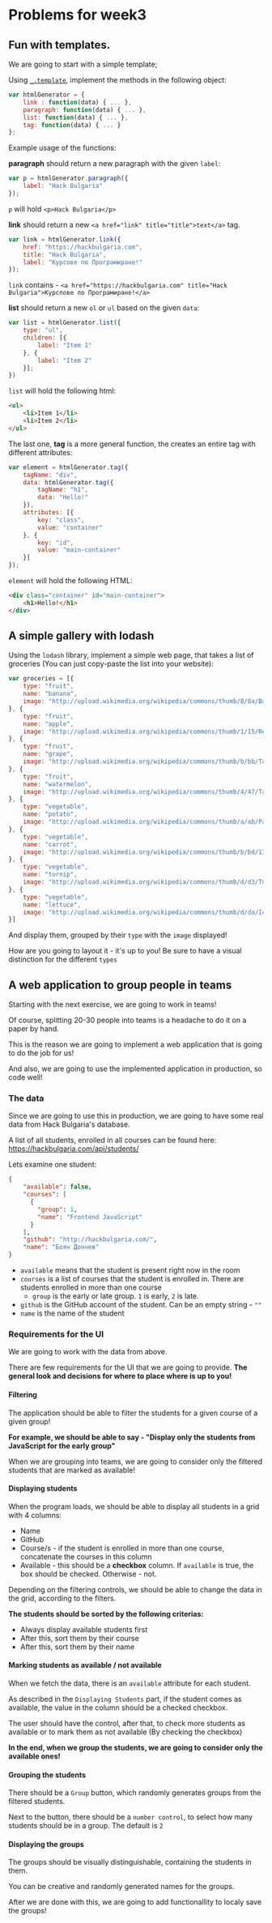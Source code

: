 # Problems for week3

## Fun with templates.

We are going to start with a simple template;

Using [`_.template`](http://lodash.com/docs#template), implement the methods in the following object:

```javascript
var htmlGenerator = {
    link : function(data) { ... },
    paragraph: function(data) { ... },
    list: function(data) { ... },
    tag: function(data) { ... }
};
```

Example usage of the functions:

__paragraph__ should return a new paragraph with the given `label`:

```javascript
var p = htmlGenerator.paragraph({
    label: "Hack Bulgaria"
});
```

`p` will hold `<p>Hack Bulgaria</p>`

__link__ should return a new `<a href="link" title="title">text</a>` tag.

```javascript
var link = htmlGenerator.link({
    href: "https://hackbulgaria.com",
    title: "Hack Bulgaria",
    label: "Курсове по Програмиране!"
});
```

`link` contains - `<a href="https://hackbulgaria.com" title="Hack Bulgaria">Курспове по Програмиране!</a>`

__list__ should return a new `ol` or `ul` based on the given `data`:

```javascript
var list = htmlGenerator.list({
    type: "ul",
    children: [{
        label: "Item 1"
    }, {
        label: "Item 2"
    }];
})
```

`list` will hold the following html:

```html
<ul>
    <li>Item 1</li>
    <li>Item 2</li>
</ul>
```

The last one, __tag__ is a more general function, the creates an entire tag with different attributes:

```javascript
var element = htmlGenerator.tag({
    tagName: "div",
    data: htmlGenerator.tag({
        tagName: "h1",
        data: "Hello!"
    }),
    attributes: [{
        key: "class",
        value: "container"
    }, {
        key: "id",
        value: "main-container"
    }]
});
```

`element` will hold the following HTML:

```html
<div class="container" id="main-container">
    <h1>Hello!</h1>
</div>
```

## A simple gallery with lodash

Using the `lodash` library, implement a simple web page, that takes a list of groceries (You can just copy-paste the list into your website):

```javascript
var groceries = [{
    type: "fruit",
    name: "banana",
    image: "http://upload.wikimedia.org/wikipedia/commons/thumb/8/8a/Banana-Single.jpg/166px-Banana-Single.jpg"
}, {
    type: "fruit",
    name: "apple",
    image: "http://upload.wikimedia.org/wikipedia/commons/thumb/1/15/Red_Apple.jpg/160px-Red_Apple.jpg"
}, {
    type: "fruit",
    name: "grape",
    image: "http://upload.wikimedia.org/wikipedia/commons/thumb/b/bb/Table_grapes_on_white.jpg/217px-Table_grapes_on_white.jpg"
}, {
    type: "fruit",
    name: "watermelon",
    image: "http://upload.wikimedia.org/wikipedia/commons/thumb/4/47/Taiwan_2009_Tainan_City_Organic_Farm_Watermelon_FRD_7962.jpg/96px-Taiwan_2009_Tainan_City_Organic_Farm_Watermelon_FRD_7962.jpg"
}, {
    type: "vegetable",
    name: "potato",
    image: "http://upload.wikimedia.org/wikipedia/commons/thumb/a/ab/Patates.jpg/220px-Patates.jpg"
}, {
    type: "vegetable",
    name: "carrot",
    image: "http://upload.wikimedia.org/wikipedia/commons/thumb/b/bd/13-08-31-wien-redaktionstreffen-EuT-by-Bi-frie-037.jpg/218px-13-08-31-wien-redaktionstreffen-EuT-by-Bi-frie-037.jpg"
}, {
    type: "vegetable",
    name: "turnip",
    image: "http://upload.wikimedia.org/wikipedia/commons/thumb/d/d3/Turnip_2622027.jpg/218px-Turnip_2622027.jpg"
}, {
    type: "vegetable",
    name: "lettuce",
    image: "http://upload.wikimedia.org/wikipedia/commons/thumb/d/da/Iceberg_lettuce_in_SB.jpg/320px-Iceberg_lettuce_in_SB.jpg"
}]
```

And display them, grouped by their `type` with the `image` displayed!

How are you going to layout it - it's up to you! Be sure to have a visual distinction for the different `types`


## A web application to group people in teams

Starting with the next exercise, we are going to work in teams!

Of course, splitting 20-30 people into teams is a headache to do it on a paper by hand.

This is the reason we are going to implement a web application that is going to do the job for us!

And also, we are going to use the implemented application in production, so code well!

### The data

Since we are going to use this in production, we are going to have some real data from Hack Bulgaria's database.

A list of all students, enrolled in all courses can be found here: https://hackbulgaria.com/api/students/

Lets examine one student:

```json
{
    "available": false,
    "courses": [
      {
        "group": 1,
        "name": "Frontend JavaScript"
      }
    ],
    "github": "http://hackbulgaria.com/",
    "name": "Боян Дончев"
}
```

* `available` means that the student is present right now in the room
* `courses` is a list of courses that the student is enrolled in. There are students enrolled in more than one course
  * `group` is the early or late group. `1` is early, `2` is late.
* `github` is the GitHub account of the student. Can be an empty string - `""`
* `name` is the name of the student

### Requirements for the UI

We are going to work with the data from above.

There are few requirements for the UI that we are going to provide. __The general look and decisions for where to place where is up to you!__

#### Filtering

The application should be able to filter the students for a given course of a given group!

__For example, we should be able to say - "Display only the students from JavaScript for the early group"__

When we are grouping into teams, we are going to consider only the filtered students that are marked as available!

#### Displaying students

When the program loads, we should be able to display all students in a grid with 4 columns:

* Name
* GitHub
* Course/s - if the student is enrolled in more than one course, concatenate the courses in this column
* Available - this should be a __checkbox__ column. If `available` is true, the box should be checked. Otherwise - not.

Depending on the filtering controls, we should be able to change the data in the grid, according to the filters.

__The students should be sorted by the following criterias:__

* Always display available students first
* After this, sort them by their course
* After this, sort them by their name

#### Marking students as available / not available

When we fetch the data, there is an `available` attribute for each student.

As described in the `Displaying Students` part, if the student comes as available, the value in the column should be a checked checkbox.

The user should have the control, after that, to check more students as available or to mark them as not available (By checking the checkbox)

__In the end, when we group the students, we are going to consider only the available ones!__

#### Grouping the students

There should be a `Group` button, which randomly generates groups from the filtered students.

Next to the button, there should be a `number control`, to select how many students should be in a group. The default is `2`

#### Displaying the groups

The groups should be visually distinguishable, containing the students in them.

You can be creative and randomly generated names for the groups.

After we are done with this, we are going to add functionallity to localy save the groups!
